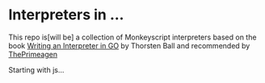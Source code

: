 # Interpreters in ...

This repo is[will be] a collection of Monkeyscript interpreters based on the book [Writing an Interpreter in GO](https://interpreterbook.com/) by Thorsten Ball and recommended by [ThePrimeagen](https://www.youtube.com/@ThePrimeagen)

Starting with js...
